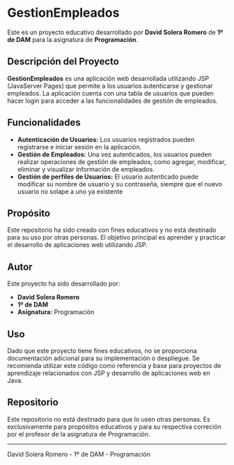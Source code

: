 # GestionEmpleados

Este es un proyecto educativo desarrollado por **David Solera Romero** de **1º de DAM** para la asignatura de **Programación**.

## Descripción del Proyecto

**GestionEmpleados** es una aplicación web desarrollada utilizando JSP (JavaServer Pages) que permite a los usuarios autenticarse y gestionar empleados. La aplicación cuenta con una tabla de usuarios que pueden hacer login para acceder a las funcionalidades de gestión de empleados.

## Funcionalidades

- **Autenticación de Usuarios:** Los usuarios registrados pueden registrarse e iniciar sesión en la aplicación.
- **Gestión de Empleados:** Una vez autenticados, los usuarios pueden realizar operaciones de gestión de empleados, como agregar, modificar, eliminar y visualizar información de empleados.
- **Gestión de perfiles de Usuarios:** El usuario autenticado puede modificar su nombre de usuario y su contraseña, siempre que el nuevo usuario no solape a uno ya existente

## Propósito

Este repositorio ha sido creado con fines educativos y no está destinado para su uso por otras personas. El objetivo principal es aprender y practicar el desarrollo de aplicaciones web utilizando JSP.

## Autor

Este proyecto ha sido desarrollado por:

- **David Solera Romero**
- **1º de DAM**
- **Asignatura:** Programación

## Uso

Dado que este proyecto tiene fines educativos, no se proporciona documentación adicional para su implementación o despliegue. Se recomienda utilizar este código como referencia y base para proyectos de aprendizaje relacionados con JSP y desarrollo de aplicaciones web en Java.

## Repositorio

Este repositorio no está destinado para que lo usen otras personas. Es exclusivamente para propósitos educativos y para su respectiva correción por el profesor de la asignatura de Programación.

---

David Solera Romero - 1º de DAM - Programación
